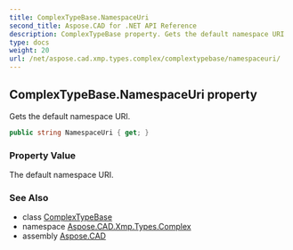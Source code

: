 ```yaml
---
title: ComplexTypeBase.NamespaceUri
second_title: Aspose.CAD for .NET API Reference
description: ComplexTypeBase property. Gets the default namespace URI
type: docs
weight: 20
url: /net/aspose.cad.xmp.types.complex/complextypebase/namespaceuri/
---
```

## ComplexTypeBase.NamespaceUri property

Gets the default namespace URI.

```csharp
public string NamespaceUri { get; }
```

### Property Value

The default namespace URI.

### See Also

* class [ComplexTypeBase](../)
* namespace [Aspose.CAD.Xmp.Types.Complex](../../complextypebase/)
* assembly [Aspose.CAD](../../../)


